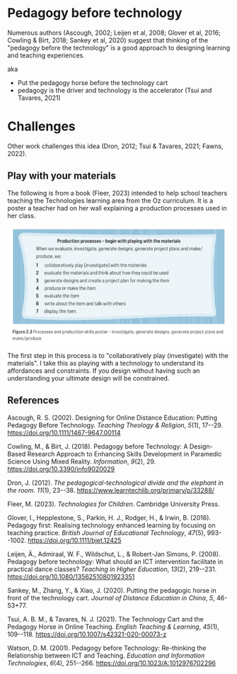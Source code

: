 <!--
 Copyright (C) 2023 David Jones
 
 This file is part of memex.
 
 memex is free software: you can redistribute it and/or modify
 it under the terms of the GNU General Public License as published by
 the Free Software Foundation, either version 3 of the License, or
 (at your option) any later version.
 
 memex is distributed in the hope that it will be useful,
 but WITHOUT ANY WARRANTY; without even the implied warranty of
 MERCHANTABILITY or FITNESS FOR A PARTICULAR PURPOSE.  See the
 GNU General Public License for more details.
 
 You should have received a copy of the GNU General Public License
 along with memex.  If not, see <http://www.gnu.org/licenses/>.
-->

# Pedagogy before technology 



Numerous authors (Ascough, 2002; Leijen et al, 2008; Glover et al, 2016; Cowling & Birt, 2018; Sankey et al, 2020) suggest that thinking of the "pedagogy before the technology" is a good approach to designing learning and teaching experiences.

aka 

- Put the pedagogy horse before the technology cart 
- pedagogy is the driver and technology is the accelerator (Tsui and Tavares, 2021)


# Challenges

Other work challenges this idea (Dron, 2012; Tsui & Tavares, 2021; Fawns, 2022).

## Play with your materials

The following is from a book (Fleer, 2023) intended to help school teachers teaching the Technologies learning area from the Oz curriculum. It is a poster a teacher had on her wall explaining a production processes used in her class.

![](images/productionProccesses.png)

The first step in this process is to "collaboratively play (investigate) with the materials". I take this as playing with a technology to understand its affordances and constraints. If you design without having such an understanding your ultimate design will be constrained.

## References

Ascough, R. S. (2002). Designing for Online Distance Education: Putting Pedagogy Before Technology. *Teaching Theology & Religion*, *5*(1), 17--29. <https://doi.org/10.1111/1467-9647.00114>

Cowling, M., & Birt, J. (2018). Pedagogy before Technology: A Design-Based Research Approach to Enhancing Skills Development in Paramedic Science Using Mixed Reality. *Information*, *9*(2), 29. <https://doi.org/10.3390/info9020029>

Dron, J. (2012). *The pedagogical-technological divide and the elephant in the room*. *11*(1), 23--38. <https://www.learntechlib.org/primary/p/33288/>

Fleer, M. (2023). *Technologies for Children*. Cambridge University Press.

Glover, I., Hepplestone, S., Parkin, H. J., Rodger, H., & Irwin, B. (2016). Pedagogy first: Realising technology enhanced learning by focusing on teaching practice. *British Journal of Educational Technology*, *47*(5), 993--1002. <https://doi.org/10.1111/bjet.12425>

Leijen, Ä., Admiraal, W. F., Wildschut, L., & Robert-Jan Simons, P. (2008). Pedagogy before technology: What should an ICT intervention facilitate in practical dance classes? *Teaching in Higher Education*, *13*(2), 219--231. <https://doi.org/10.1080/13562510801923351>

Sankey, M., Zhang, Y., & Xiao, J. (2020). Putting the pedagogic horse in front of the technology cart. *Journal of Distance Education in China*, *5*, 46-53+77.

Tsui, A. B. M., & Tavares, N. J. (2021). The Technology Cart and the Pedagogy Horse in Online Teaching. *English Teaching & Learning*, *45*(1), 109--118. <https://doi.org/10.1007/s42321-020-00073-z>

Watson, D. M. (2001). Pedagogy before Technology: Re-thinking the Relationship between ICT and Teaching. *Education and Information Technologies*, *6*(4), 251--266. <https://doi.org/10.1023/A:1012976702296>

